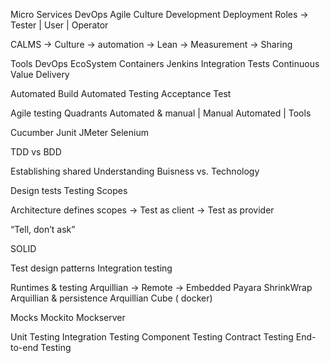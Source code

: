 Micro Services
DevOps
Agile Culture
Development
Deployment
Roles -> Tester | User | Operator

CALMS
-> Culture
-> automation
-> Lean
-> Measurement
-> Sharing

Tools
DevOps EcoSystem
Containers
Jenkins
Integration
Tests
Continuous Value Delivery

Automated Build
Automated Testing
Acceptance Test

Agile testing Quadrants
Automated & manual  | Manual
Automated           | Tools

Cucumber
Junit
JMeter
Selenium

TDD vs BDD

Establishing shared Understanding
Buisness vs. Technology

Design tests
Testing Scopes

Architecture defines scopes
-> Test as client
-> Test as provider

“Tell, don’t ask”

SOLID

Test design patterns
Integration testing 

Runtimes & testing
Arquillian
-> Remote
-> Embedded
Payara
ShrinkWrap
Arquillian & persistence
Arquillian Cube ( docker)

Mocks
Mockito
Mockserver

Unit Testing
Integration Testing
Component Testing
Contract Testing
End-to-end Testing
